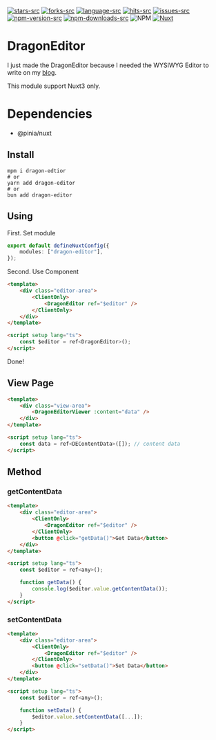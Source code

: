 [stars-src]: https://img.shields.io/github/stars/lovefields/dragonEditor
[stars-href]: https://github.com/lovefields/dragonEditor/stargazers
[issues-src]: https://img.shields.io/github/issues/lovefields/dragonEditor
[issues-href]: https://github.com/lovefields/dragonEditor/issues
[forks-src]: https://img.shields.io/github/forks/lovefields/dragonEditor
[forks-href]: https://github.com/lovefields/dragonEditor/network/members
[language-src]: https://img.shields.io/github/languages/top/lovefields/dragonEditor
[language-href]: https://github.com/lovefields/dragonEditor/
[hits-src]: https://hits.seeyoufarm.com/api/count/incr/badge.svg?url=https%3A%2F%2Fgithub.com%2Flovefields%2FdragonEditor&count_bg=%2379C83D&title_bg=%23555555&icon=&icon_color=%23E7E7E7&title=hits&edge_flat=false
[hits-href]: https://hits.seeyoufarm.com
[npm-version-src]: https://img.shields.io/npm/v/dragon-editor/latest.svg?style=flat&colorA=18181B&colorB=28CF8D
[npm-version-href]: https://www.npmjs.com/package/dragon-editor
[npm-downloads-src]: https://img.shields.io/npm/dm/dragon-editor.svg?style=flat&colorA=18181B&colorB=28CF8D
[npm-downloads-href]: https://www.npmjs.com/package/dragon-editor
[license-src]: https://img.shields.io/npm/l/dragon-editor
[nuxt-src]: https://img.shields.io/badge/Nuxt-18181B?logo=nuxt.js
[nuxt-href]: https://nuxt.com

[![stars-src]](stars-href)
[![forks-src]](forks-href)
[![language-src]](language-href)
[![hits-src]](hits-href)
[![issues-src]](issues-href)
[![npm-version-src]][npm-version-href]
[![npm-downloads-src]][npm-downloads-href]
![NPM][license-src]
[![Nuxt][nuxt-src]][nuxt-href]

# DragonEditor

I just made the DragonEditor because I needed the WYSIWYG Editor to write on my [blog](https://dico.me).

This module support Nuxt3 only.

# Dependencies

-   @pinia/nuxt

## Install

```shell
mpm i dragon-edtior
# or
yarn add dragon-editor
# or
bun add dragon-editor
```

## Using

First. Set module

```typescript
export default defineNuxtConfig({
    modules: ["dragon-editor"],
});
```

Second. Use Component

```html
<template>
    <div class="editor-area">
        <ClientOnly>
            <DragonEditor ref="$editor" />
        </ClientOnly>
    </div>
</template>

<script setup lang="ts">
    const $editor = ref<DragonEditor>();
</script>
```

Done!

## View Page

```html
<template>
    <div class="view-area">
        <DragonEditorViewer :content="data" />
    </div>
</template>

<script setup lang="ts">
    const data = ref<DEContentData>([]); // content data
</script>
```

## Method

### getContentData

```html
<template>
    <div class="editor-area">
        <ClientOnly>
            <DragonEditor ref="$editor" />
        </ClientOnly>
        <button @click="getData()">Get Data</button>
    </div>
</template>

<script setup lang="ts">
    const $editor = ref<any>();

    function getData() {
        console.log($editor.value.getContentData());
    }
</script>
```

### setContentData

```html
<template>
    <div class="editor-area">
        <ClientOnly>
            <DragonEditor ref="$editor" />
        </ClientOnly>
        <button @click="setData()">Set Data</button>
    </div>
</template>

<script setup lang="ts">
    const $editor = ref<any>();

    function setData() {
        $editor.value.setContentData([...]);
    }
</script>
```

<!-- More information is here [Document](123) -->
